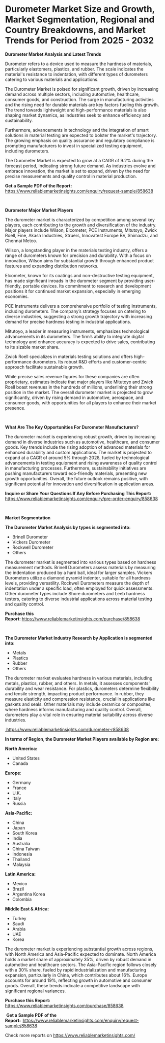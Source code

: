 <p><h1>Durometer Market Size and Growth, Market Segmentation, Regional and Country Breakdowns, and Market Trends for Period from 2025 -  2032</h1></p><p><strong>Durometer Market Analysis and Latest Trends</strong></p>
<p><p>Durometer refers to a device used to measure the hardness of materials, particularly elastomers, plastics, and rubber. The scale indicates the material's resistance to indentation, with different types of durometers catering to various materials and applications.</p><p>The Durometer Market is poised for significant growth, driven by increasing demand across multiple sectors, including automotive, healthcare, consumer goods, and construction. The surge in manufacturing activities and the rising need for durable materials are key factors fueling this growth. The trend towards lightweight and high-performance materials is also shaping market dynamics, as industries seek to enhance efficiency and sustainability.</p><p>Furthermore, advancements in technology and the integration of smart solutions in material testing are expected to bolster the market's trajectory. The growing emphasis on quality assurance and regulatory compliance is prompting manufacturers to invest in specialized testing equipment, including durometers.</p><p>The Durometer Market is expected to grow at a CAGR of 9.2% during the forecast period, indicating strong future demand. As industries evolve and embrace innovation, the market is set to expand, driven by the need for precise measurements and quality control in material production.</p></p>
<p><strong>Get a Sample PDF of the Report:&nbsp;</strong> <a href="https://www.reliablemarketinsights.com/enquiry/request-sample/858638?utm_campaign=2338&utm_medium=2&utm_source=Github&utm_content=ia&utm_term=16022025&utm_id=durometer">https://www.reliablemarketinsights.com/enquiry/request-sample/858638</a></p>
<p>&nbsp;</p>
<p><strong>Durometer Major Market Players</strong></p>
<p><p>The durometer market is characterized by competition among several key players, each contributing to the growth and diversification of the industry. Major players include Wilson, Elcometer, PCE Instruments, Mitutoyo, Zwick Roell, Fine, Akash Industries, Struers, Innovatest Europe BV, Shimadzu, and Chennai Metco.</p><p>Wilson, a longstanding player in the materials testing industry, offers a range of durometers known for precision and durability. With a focus on innovation, Wilson aims for substantial growth through enhanced product features and expanding distribution networks.</p><p>Elcometer, known for its coatings and non-destructive testing equipment, has made significant inroads in the durometer segment by providing user-friendly, portable devices. Its commitment to research and development positions it for continued market expansion, especially in emerging economies.</p><p>PCE Instruments delivers a comprehensive portfolio of testing instruments, including durometers. The company’s strategy focuses on catering to diverse industries, suggesting a strong growth trajectory with increasing demand for precise hardness testing in industrial applications.</p><p>Mitutoyo, a leader in measuring instruments, emphasizes technological advancements in its durometers. The firm’s ability to integrate digital technology and enhance accuracy is expected to drive sales, contributing to its sizable market share.</p><p>Zwick Roell specializes in materials testing solutions and offers high-performance durometers. Its robust R&D efforts and customer-centric approach facilitate sustainable growth.</p><p>While precise sales revenue figures for these companies are often proprietary, estimates indicate that major players like Mitutoyo and Zwick Roell boast revenues in the hundreds of millions, underlining their strong position in the market. The overall durometer market is projected to grow significantly, driven by rising demand in automotive, aerospace, and consumer goods, with opportunities for all players to enhance their market presence.</p></p>
<p>&nbsp;</p>
<p><strong>What Are The Key Opportunities For Durometer Manufacturers?</strong></p>
<p><p>The durometer market is experiencing robust growth, driven by increasing demand in diverse industries such as automotive, healthcare, and consumer goods. Key trends include the rising adoption of advanced materials for enhanced durability and custom applications. The market is projected to expand at a CAGR of around 5% through 2028, fueled by technological advancements in testing equipment and rising awareness of quality control in manufacturing processes. Furthermore, sustainability initiatives are pushing manufacturers toward eco-friendly materials, presenting new growth opportunities. Overall, the future outlook remains positive, with significant potential for innovation and diversification in application areas.</p></p>
<p><strong>Inquire or Share Your Questions If Any Before Purchasing This Report:</strong> <a href="https://www.reliablemarketinsights.com/enquiry/pre-order-enquiry/858638?utm_campaign=2338&utm_medium=2&utm_source=Github&utm_content=ia&utm_term=16022025&utm_id=durometer">https://www.reliablemarketinsights.com/enquiry/pre-order-enquiry/858638</a></p>
<p>&nbsp;</p>
<p><strong>Market Segmentation</strong></p>
<p><strong>The Durometer Market Analysis by types is segmented into:</strong></p>
<p><ul><li>Brinell Durometer</li><li>Vickers Durometer</li><li>Rockwell Durometer</li><li>Others</li></ul></p>
<p><p>The durometer market is segmented into various types based on hardness measurement methods. Brinell Durometers assess materials by measuring the indentation produced by a hard ball, ideal for larger samples. Vickers Durometers utilize a diamond pyramid indenter, suitable for all hardness levels, providing versatility. Rockwell Durometers measure the depth of indentation under a specific load, often employed for quick assessments. Other durometer types include Shore durometers and Leeb hardness testers, catering to diverse industrial applications across material testing and quality control.</p></p>
<p><strong>Purchase this Report:&nbsp;</strong><a href="https://www.reliablemarketinsights.com/purchase/858638?utm_campaign=2338&utm_medium=2&utm_source=Github&utm_content=ia&utm_term=16022025&utm_id=durometer">https://www.reliablemarketinsights.com/purchase/858638</a></p>
<p>&nbsp;</p>
<p><strong>The Durometer Market Industry Research by Application is segmented into:</strong></p>
<p><ul><li>Metals</li><li>Plastics</li><li>Rubber</li><li>Others</li></ul></p>
<p><p>The durometer market evaluates hardness in various materials, including metals, plastics, rubber, and others. In metals, it assesses components' durability and wear resistance. For plastics, durometers determine flexibility and tensile strength, impacting product performance. In rubber, they measure elasticity and compression resistance, crucial in applications like gaskets and seals. Other materials may include ceramics or composites, where hardness informs manufacturing and quality control. Overall, durometers play a vital role in ensuring material suitability across diverse industries.</p></p>
<p><a href="https://www.reliablemarketinsights.com/durometer-r858638?utm_campaign=2338&utm_medium=2&utm_source=Github&utm_content=ia&utm_term=16022025&utm_id=durometer">&nbsp;https://www.reliablemarketinsights.com/durometer-r858638</a></p>
<p><strong>In terms of Region, the Durometer Market Players available by Region are:</strong></p>
<p>
    <p> <strong> North America: </strong>
        <ul>
            <li>United States</li>
            <li>Canada</li>
        </ul>
        </p> 
    <p> <strong> Europe: </strong>
        <ul>
            <li>Germany</li>
            <li>France</li>
            <li>U.K.</li>
            <li>Italy</li>
            <li>Russia</li>
        </ul>
        </p> 
    <p> <strong> Asia-Pacific: </strong>
        <ul>
            <li>China</li>
            <li>Japan</li>
            <li>South Korea</li>
            <li>India</li>
            <li>Australia</li>
            <li>China Taiwan</li>
            <li>Indonesia</li>
            <li>Thailand</li>
            <li>Malaysia</li>
        </ul>
        </p> 
    <p> <strong> Latin America: </strong>
        <ul>
            <li>Mexico</li>
            <li>Brazil</li>
            <li>Argentina Korea</li>
            <li>Colombia</li>
        </ul>
        </p> 
    <p> <strong> Middle East & Africa: </strong>
        <ul>
            <li>Turkey</li>
            <li>Saudi</li>
            <li>Arabia</li>
            <li>UAE</li>
            <li>Korea</li>
        </ul>
    </p>
    </p>
<p><p>The durometer market is experiencing substantial growth across regions, with North America and Asia-Pacific expected to dominate. North America holds a market share of approximately 35%, driven by robust demand in automotive and healthcare sectors. The Asia-Pacific region follows closely with a 30% share, fueled by rapid industrialization and manufacturing expansion, particularly in China, which contributes about 16%. Europe accounts for around 19%, reflecting growth in automotive and consumer goods. Overall, these trends indicate a competitive landscape with significant regional variances.</p></p>
<p><strong>Purchase this Report: </strong><a href="https://www.reliablemarketinsights.com/purchase/858638?utm_campaign=2338&utm_medium=2&utm_source=Github&utm_content=ia&utm_term=16022025&utm_id=durometer">https://www.reliablemarketinsights.com/purchase/858638</a></p>
<p>&nbsp;<strong>Get a Sample PDF of the Report:&nbsp;&nbsp;</strong><a href="https://www.reliablemarketinsights.com/enquiry/request-sample/858638?utm_campaign=2338&utm_medium=2&utm_source=Github&utm_content=ia&utm_term=16022025&utm_id=durometer">https://www.reliablemarketinsights.com/enquiry/request-sample/858638</a></p>
<p><strong></strong></p>
<p>Check more reports on <a href="https://www.reliablemarketinsights.com/?utm_campaign=2338&utm_medium=2&utm_source=Github&utm_content=ia&utm_term=16022025&utm_id=durometer">https://www.reliablemarketinsights.com/</a></p>